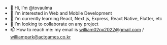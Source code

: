 - 👋 Hi, I’m @tovaulma
- 👀 I’m interested in Web and Mobile Development
- 🌱 I’m currently learning React, Next.js, Express, React Native, Flutter, etc
- 💞️ I’m looking to collaborate on any project
- 📫 How to reach me: my email is william02px2022@gmail.com / williampark@actgames.co.kr

<!---
tovaulma/tovaulma is a ✨ special ✨ repository because its `README.md` (this file) appears on your GitHub profile.
You can click the Preview link to take a look at your changes.
--->
